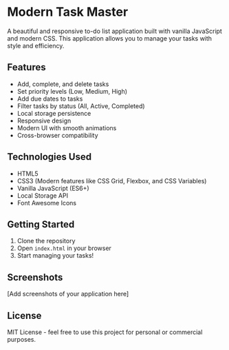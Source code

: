 # Modern Task Master

A beautiful and responsive to-do list application built with vanilla JavaScript and modern CSS. This application allows you to manage your tasks with style and efficiency.

## Features

- Add, complete, and delete tasks
- Set priority levels (Low, Medium, High)
- Add due dates to tasks
- Filter tasks by status (All, Active, Completed)
- Local storage persistence
- Responsive design
- Modern UI with smooth animations
- Cross-browser compatibility

## Technologies Used

- HTML5
- CSS3 (Modern features like CSS Grid, Flexbox, and CSS Variables)
- Vanilla JavaScript (ES6+)
- Local Storage API
- Font Awesome Icons

## Getting Started

1. Clone the repository
2. Open `index.html` in your browser
3. Start managing your tasks!

## Screenshots

[Add screenshots of your application here]

## License

MIT License - feel free to use this project for personal or commercial purposes.
